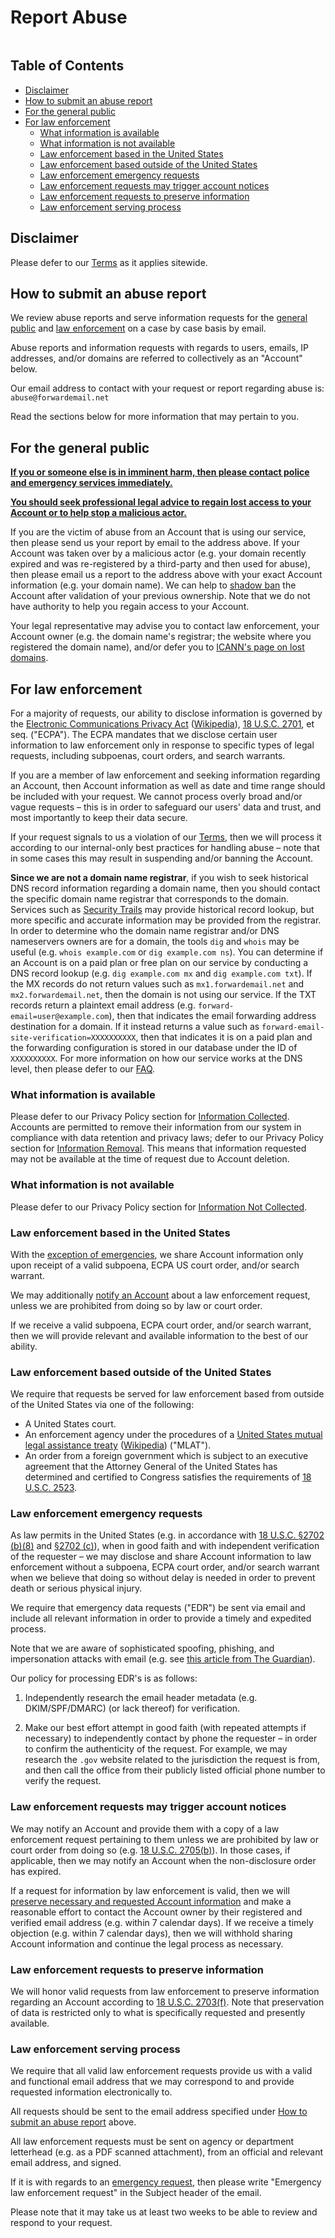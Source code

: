 # Report Abuse

<img loading="lazy" src="/img/articles/report-abuse.webp" alt="" class="rounded-lg" />


## Table of Contents

* [Disclaimer](#disclaimer)
* [How to submit an abuse report](#how-to-submit-an-abuse-report)
* [For the general public](#for-the-general-public)
* [For law enforcement](#for-law-enforcement)
  * [What information is available](#what-information-is-available)
  * [What information is not available](#what-information-is-not-available)
  * [Law enforcement based in the United States](#law-enforcement-based-in-the-united-states)
  * [Law enforcement based outside of the United States](#law-enforcement-based-outside-of-the-united-states)
  * [Law enforcement emergency requests](#law-enforcement-emergency-requests)
  * [Law enforcement requests may trigger account notices](#law-enforcement-requests-may-trigger-account-notices)
  * [Law enforcement requests to preserve information](#law-enforcement-requests-to-preserve-information)
  * [Law enforcement serving process](#law-enforcement-serving-process)


## Disclaimer

Please defer to our [Terms](/terms) as it applies sitewide.


## How to submit an abuse report

We review abuse reports and serve information requests for the [general public](#for-the-general-public) and [law enforcement](#for-law-enforcement) on a case by case basis by email.

Abuse reports and information requests with regards to users, emails, IP addresses, and/or domains are referred to collectively as an "Account" below.

Our email address to contact with your request or report regarding abuse is: `abuse@forwardemail.net`

Read the sections below for more information that may pertain to you.


## For the general public

<u>**If you or someone else is in imminent harm, then please contact police and emergency services immediately.**</u>

<u>**You should seek professional legal advice to regain lost access to your Account or to help stop a malicious actor.**</u>

If you are the victim of abuse from an Account that is using our service, then please send us your report by email to the address above.  If your Account was taken over by a malicious actor (e.g. your domain recently expired and was re-registered by a third-party and then used for abuse), then please email us a report to the address above with your exact Account information (e.g. your domain name).  We can help to [shadow ban](https://en.wikipedia.org/wiki/Shadow_banning) the Account after validation of your previous ownership.  Note that we do not have authority to help you regain access to your Account.

Your legal representative may advise you to contact law enforcement, your Account owner (e.g. the domain name's registrar; the website where you registered the domain name), and/or defer you to [ICANN's page on lost domains](https://www.icann.org/resources/pages/lost-domain-names).


## For law enforcement

For a majority of requests, our ability to disclose information is governed by the [Electronic Communications Privacy Act](https://bja.ojp.gov/program/it/privacy-civil-liberties/authorities/statutes/1285) ([Wikipedia](https://en.wikipedia.org/wiki/Electronic_Communications_Privacy_Act)), [18 U.S.C. 2701](https://www.govinfo.gov/link/uscode/18/2701), et seq. ("ECPA").  The ECPA mandates that we disclose certain user information to law enforcement only in response to specific types of legal requests, including subpoenas, court orders, and search warrants.

If you are a member of law enforcement and seeking information regarding an Account, then Account information as well as date and time range should be included with your request.  We cannot process overly broad and/or vague requests – this is in order to safeguard our users' data and trust, and most importantly to keep their data secure.

If your request signals to us a violation of our [Terms](/terms), then we will process it according to our internal-only best practices for handling abuse – note that in some cases this may result in suspending and/or banning the Account.

**Since we are not a domain name registrar**, if you wish to seek historical DNS record information regarding a domain name, then you should contact the specific domain name registrar that corresponds to the domain.  Services such as [Security Trails]() may provide historical record lookup, but more specific and accurate information may be provided from the registrar.  In order to determine who the domain name registrar and/or DNS nameservers owners are for a domain, the tools `dig` and `whois` may be useful (e.g. `whois example.com` or `dig example.com ns`).  You can determine if an Account is on a paid plan or free plan on our service by conducting a DNS record lookup (e.g. `dig example.com mx` and `dig example.com txt`).  If the MX records do not return values such as `mx1.forwardemail.net` and `mx2.forwardemail.net`, then the domain is not using our service.  If the TXT records return a plaintext email address (e.g. `forward-email=user@example.com`), then that indicates the email forwarding address destination for a domain.  If it instead returns a value such as `forward-email-site-verification=XXXXXXXXXX`, then that indicates it is on a paid plan and the forwarding configuration is stored in our database under the ID of `XXXXXXXXXX`.  For more information on how our service works at the DNS level, then please defer to our [FAQ](/faq).

### What information is available

Please defer to our Privacy Policy section for [Information Collected](/privacy#information-collected).  Accounts are permitted to remove their information from our system in compliance with data retention and privacy laws; defer to our Privacy Policy section for [Information Removal](/privacy#information-removal). This means that information requested may not be available at the time of request due to Account deletion.

### What information is not available

Please defer to our Privacy Policy section for [Information Not Collected](/privacy#information-not-collected).

### Law enforcement based in the United States

With the [exception of emergencies](#law-enforcement-emergency-requests), we share Account information only upon receipt of a valid subpoena, ECPA US court order, and/or search warrant.

We may additionally [notify an Account](#law-enforcement-requests-may-trigger-account-notices) about a law enforcement request, unless we are prohibited from doing so by law or court order.

If we receive a valid subpoena, ECPA court order, and/or search warrant, then we will provide relevant and available information to the best of our ability.

### Law enforcement based outside of the United States

We require that requests be served for law enforcement based from outside of the United States via one of the following:

* A United States court.
* An enforcement agency under the procedures of a [United States mutual legal assistance treaty](https://www.justice.gov/criminal-oia/file/1498806/download) ([Wikipedia](https://en.wikipedia.org/wiki/Mutual_legal_assistance_treaty)) ("MLAT").
* An order from a foreign government which  is subject to an executive agreement that the Attorney General of the United States has determined and certified to Congress satisfies the requirements of [18 U.S.C. 2523](https://www.govinfo.gov/link/uscode/18/2523).

### Law enforcement emergency requests

As law permits in the United States (e.g. in accordance with [18 U.S.C. §2702 (b)(8)](https://www.law.cornell.edu/uscode/text/18/2702#:\~:text=\(8\)to%20a%20governmental%20entity%2C%20if%20the%20provider%2C%20in%20good%20faith%2C%20believes%20that%20an%20emergency%20involving%20danger%20of%20death%20or%20serious%20physical%20injury%20to%20any%20person%20requires%20disclosure%20without%20delay%20of%20communications%20relating%20to%20the%20emergency%3B%20or) and [§2702 (c)](https://www.law.cornell.edu/uscode/text/18/2702#:\~:text=\(c\)Exceptions%20for%20Disclosure%20of%20Customer%20Records.%E2%80%94A%20provider%20described%20in%20subsection%20\(a\)%20may%20divulge%20a%20record%20or%20other%20information%20pertaining%20to%20a%20subscriber%20to%20or%20customer%20of%20such%20service%20\(not%20including%20the%20contents%20of%20communications%20covered%20by%20subsection%20\(a\)\(1\)%20or%20\(a\)\(2\)\)%E2%80%94)), when in good faith and with independent verification of the requester – we may disclose and share Account information to law enforcement without a subpoena, ECPA court order, and/or search warrant when we believe that doing so without delay is needed in order to prevent death or serious physical injury.

We require that emergency data requests ("EDR") be sent via email and include all relevant information in order to provide a timely and expedited process.

Note that we are aware of sophisticated spoofing, phishing, and impersonation attacks with email (e.g. see [this article from The Guardian](https://www.theguardian.com/technology/2022/apr/04/us-law-enforcement-agencies-access-your-data-apple-meta#:\~:text=A%20hack%20using%20a%20forged%20legal%20request%20that%20exposed%20consumer%20data%20collected%20by%20Apple%20and%20Meta%20shed%20light%20on%20the%20reach%20of%20the%20law)).

Our policy for processing EDR's is as follows:

1. Independently research the email header metadata (e.g. DKIM/SPF/DMARC) (or lack thereof) for verification.

2. Make our best effort attempt in good faith (with repeated attempts if necessary) to independently contact by phone the requester – in order to confirm the authenticity of the request.  For example, we may research the `.gov` website related to the jurisdiction the request is from, and then call the office from their publicly listed official phone number to verify the request.

### Law enforcement requests may trigger account notices

We may notify an Account and provide them with a copy of a law enforcement request pertaining to them unless we are prohibited by law or court order from doing so (e.g. [18 U.S.C. 2705(b)](https://www.govinfo.gov/link/uscode/18/2705)).  In those cases, if applicable, then we may notify an Account when the non-disclosure order has expired.

If a request for information by law enforcement is valid, then we will [preserve necessary and requested Account information](#law-enforcement-requests-to-preserve-information) and make a reasonable effort to contact the Account owner by their registered and verified email address (e.g. within 7 calendar days).  If we receive a timely objection (e.g. within 7 calendar days), then we will withhold sharing Account information and continue the legal process as necessary.

### Law enforcement requests to preserve information

We will honor valid requests from law enforcement to preserve information regarding an Account according to [18 U.S.C. 2703(f)](https://www.govinfo.gov/link/uscode/18/2703).  Note that preservation of data is restricted only to what is specifically requested and presently available.

### Law enforcement serving process

We require that all valid law enforcement requests provide us with a valid and functional email address that we may correspond to and provide requested information electronically to.

All requests should be sent to the email address specified under [How to submit an abuse report](#how-to-submit-an-abuse-report) above.

All law enforcement requests must be sent on agency or department letterhead (e.g. as a PDF scanned attachment), from an official and relevant email address, and signed.

If it is with regards to an [emergency request](#law-enforcement-emergency-requests), then please write "Emergency law enforcement request" in the Subject header of the email.

Please note that it may take us at least two weeks to be able to review and respond to your request.
